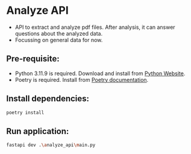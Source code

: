 # Analyze API

- API to extract and analyze pdf files. After analysis, it can answer questions about the analyzed data.
- Focussing on general data for now.

## Pre-requisite:

- Python 3.11.9 is required. Download and install from [Python Website](https://www.python.org/downloads/release/python-3119/).
- Poetry is required. Install from [Poetry documentation](https://python-poetry.org/docs/).

## Install dependencies:

```bash
poetry install
```

## Run application:

```bash
fastapi dev .\analyze_api\main.py
```
